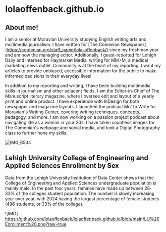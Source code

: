 # lolaoffenback.github.io

## About me!

I am a senior at Moravian University studying English writing arts and multimedia journalism. I have written for [The Comenian Newspaper] (https://comenian.org/staff_name/lola-offenback/) since my freshman year and am now the managing editor. Additionally, I guest-reported for Lehigh Daily and interned for Haymarket Media, writing for MM+M, a medical marketing news outlet. Community is at the heart of my reporting. I want my articles to provide unbiased, accessible information for the public to make informed decisions in their everyday lives!

In addition to my reporting and writing, I have been building multimedia skills in journalism and other adjacent fields. I am the Editor-in-Chief of The Manuscript literary magazine, where I oversee edit and layout of a yearly print and online product. I have experience with InDesign for both newspaper and magazine layouts. I launched the podcast Mo' to Write for Moravian's Writing Center, covering writing techniques, concepts, pedagogy, and more. I am now working on a passion project podcast about navigating life as a woman in your 20s. I have taken countless images for The Comenian's webpage and social media, and took a Digital Photography class to further hone my skills.

![IMG_6534](https://github.com/user-attachments/assets/bdf6a8d0-e41f-4b9e-8730-5a81d2f0d88e)

## Lehigh University College of Engineering and Applied Sciences Enrollment by Sex 

Data from the Lehigh University Institution of Data Center shows that the College of Engineering and Applied Sciences undergraduate population is mainly male. In the past four years, females have made up between 28-33% of the colleges student population. The number is slowly increasing year over year, with 2024 having the largest percentage of female students (496 students, or 33% of the college). 

![IMG] https://github.com/lolaoffenback/lolaoffenback.github.io/blob/main/LU%20Enrollment%20.png?raw=true
